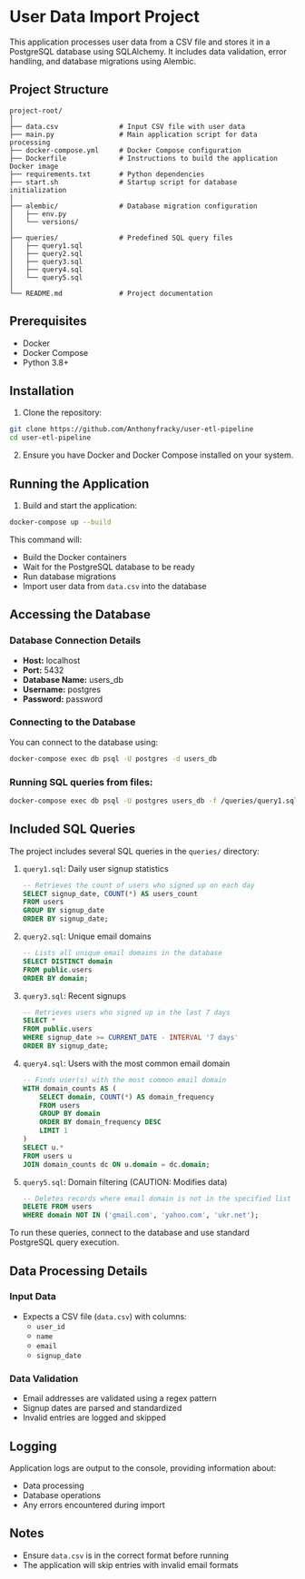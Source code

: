 # User Data Import Project

This application processes user data from a CSV file and stores it in a PostgreSQL database using SQLAlchemy. It includes data validation, error handling, and database migrations using Alembic.

## Project Structure
```
project-root/
│
├── data.csv               # Input CSV file with user data
├── main.py                # Main application script for data processing
├── docker-compose.yml     # Docker Compose configuration
├── Dockerfile             # Instructions to build the application Docker image
├── requirements.txt       # Python dependencies
├── start.sh               # Startup script for database initialization
│
├── alembic/               # Database migration configuration
│   ├── env.py
│   └── versions/
│
├── queries/               # Predefined SQL query files
│   ├── query1.sql
│   ├── query2.sql
│   ├── query3.sql
│   ├── query4.sql
│   └── query5.sql
│
└── README.md              # Project documentation
```

## Prerequisites
- Docker
- Docker Compose
- Python 3.8+

## Installation

1. Clone the repository:
```bash
git clone https://github.com/Anthonyfracky/user-etl-pipeline
cd user-etl-pipeline
```

2. Ensure you have Docker and Docker Compose installed on your system.

## Running the Application

1. Build and start the application:
```bash
docker-compose up --build
```

This command will:
- Build the Docker containers
- Wait for the PostgreSQL database to be ready
- Run database migrations
- Import user data from `data.csv` into the database

## Accessing the Database

### Database Connection Details
- **Host:** localhost
- **Port:** 5432
- **Database Name:** users_db
- **Username:** postgres
- **Password:** password

### Connecting to the Database
You can connect to the database using:

```bash
docker-compose exec db psql -U postgres -d users_db
```
### Running SQL queries from files:
```bash
docker-compose exec db psql -U postgres users_db -f /queries/query1.sql
```

## Included SQL Queries

The project includes several SQL queries in the `queries/` directory:

1. `query1.sql`: Daily user signup statistics
   ```sql
   -- Retrieves the count of users who signed up on each day
   SELECT signup_date, COUNT(*) AS users_count
   FROM users
   GROUP BY signup_date
   ORDER BY signup_date;
   ```

2. `query2.sql`: Unique email domains
   ```sql
   -- Lists all unique email domains in the database
   SELECT DISTINCT domain
   FROM public.users
   ORDER BY domain;
   ```

3. `query3.sql`: Recent signups
   ```sql
   -- Retrieves users who signed up in the last 7 days
   SELECT *
   FROM public.users
   WHERE signup_date >= CURRENT_DATE - INTERVAL '7 days'
   ORDER BY signup_date;
   ```

4. `query4.sql`: Users with the most common email domain
   ```sql
   -- Finds user(s) with the most common email domain
   WITH domain_counts AS (
       SELECT domain, COUNT(*) AS domain_frequency
       FROM users
       GROUP BY domain
       ORDER BY domain_frequency DESC
       LIMIT 1
   )
   SELECT u.*
   FROM users u
   JOIN domain_counts dc ON u.domain = dc.domain;
   ```

5. `query5.sql`: Domain filtering (CAUTION: Modifies data)
   ```sql
   -- Deletes records where email domain is not in the specified list
   DELETE FROM users
   WHERE domain NOT IN ('gmail.com', 'yahoo.com', 'ukr.net');
   ```

To run these queries, connect to the database and use standard PostgreSQL query execution.

## Data Processing Details

### Input Data
- Expects a CSV file (`data.csv`) with columns:
  - `user_id`
  - `name`
  - `email`
  - `signup_date`

### Data Validation
- Email addresses are validated using a regex pattern
- Signup dates are parsed and standardized
- Invalid entries are logged and skipped

## Logging
Application logs are output to the console, providing information about:
- Data processing
- Database operations
- Any errors encountered during import

## Notes
- Ensure `data.csv` is in the correct format before running
- The application will skip entries with invalid email formats